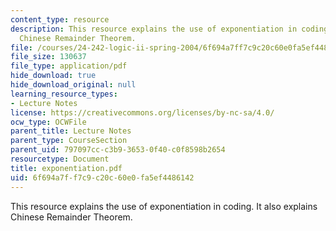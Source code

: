 ```yaml
---
content_type: resource
description: This resource explains the use of exponentiation in coding. It also explains
  Chinese Remainder Theorem.
file: /courses/24-242-logic-ii-spring-2004/6f694a7ff7c9c20c60e0fa5ef4486142_exponentiation.pdf
file_size: 130637
file_type: application/pdf
hide_download: true
hide_download_original: null
learning_resource_types:
- Lecture Notes
license: https://creativecommons.org/licenses/by-nc-sa/4.0/
ocw_type: OCWFile
parent_title: Lecture Notes
parent_type: CourseSection
parent_uid: 797097cc-c3b9-3653-0f40-c0f8598b2654
resourcetype: Document
title: exponentiation.pdf
uid: 6f694a7f-f7c9-c20c-60e0-fa5ef4486142
---
```

This resource explains the use of exponentiation in coding. It also explains Chinese Remainder Theorem.